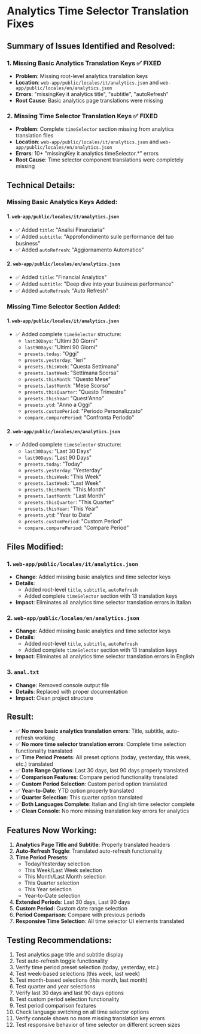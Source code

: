 # Analytics Time Selector Translation Fixes

## Summary of Issues Identified and Resolved:

### 1. Missing Basic Analytics Translation Keys ✅ FIXED
- **Problem**: Missing root-level analytics translation keys
- **Location**: `web-app/public/locales/it/analytics.json` and `web-app/public/locales/en/analytics.json`
- **Errors**: "missingKey it analytics title", "subtitle", "autoRefresh"
- **Root Cause**: Basic analytics page translations were missing

### 2. Missing Time Selector Translation Keys ✅ FIXED
- **Problem**: Complete `timeSelector` section missing from analytics translation files
- **Location**: `web-app/public/locales/it/analytics.json` and `web-app/public/locales/en/analytics.json`
- **Errors**: 10+ "missingKey it analytics timeSelector.*" errors
- **Root Cause**: Time selector component translations were completely missing

## Technical Details:

### Missing Basic Analytics Keys Added:

#### 1. `web-app/public/locales/it/analytics.json`
- ✅ Added `title`: "Analisi Finanziaria"
- ✅ Added `subtitle`: "Approfondimento sulle performance del tuo business"
- ✅ Added `autoRefresh`: "Aggiornamento Automatico"

#### 2. `web-app/public/locales/en/analytics.json`
- ✅ Added `title`: "Financial Analytics"
- ✅ Added `subtitle`: "Deep dive into your business performance"
- ✅ Added `autoRefresh`: "Auto Refresh"

### Missing Time Selector Section Added:

#### 1. `web-app/public/locales/it/analytics.json`
- ✅ Added complete `timeSelector` structure:
  - `last30Days`: "Ultimi 30 Giorni"
  - `last90Days`: "Ultimi 90 Giorni"
  - `presets.today`: "Oggi"
  - `presets.yesterday`: "Ieri"
  - `presets.thisWeek`: "Questa Settimana"
  - `presets.lastWeek`: "Settimana Scorsa"
  - `presets.thisMonth`: "Questo Mese"
  - `presets.lastMonth`: "Mese Scorso"
  - `presets.thisQuarter`: "Questo Trimestre"
  - `presets.thisYear`: "Quest'Anno"
  - `presets.ytd`: "Anno a Oggi"
  - `presets.customPeriod`: "Periodo Personalizzato"
  - `compare.comparePeriod`: "Confronta Periodo"

#### 2. `web-app/public/locales/en/analytics.json`
- ✅ Added complete `timeSelector` structure:
  - `last30Days`: "Last 30 Days"
  - `last90Days`: "Last 90 Days"
  - `presets.today`: "Today"
  - `presets.yesterday`: "Yesterday"
  - `presets.thisWeek`: "This Week"
  - `presets.lastWeek`: "Last Week"
  - `presets.thisMonth`: "This Month"
  - `presets.lastMonth`: "Last Month"
  - `presets.thisQuarter`: "This Quarter"
  - `presets.thisYear`: "This Year"
  - `presets.ytd`: "Year to Date"
  - `presets.customPeriod`: "Custom Period"
  - `compare.comparePeriod`: "Compare Period"

## Files Modified:

### 1. `web-app/public/locales/it/analytics.json`
- **Change**: Added missing basic analytics and time selector keys
- **Details**: 
  - Added root-level `title`, `subtitle`, `autoRefresh`
  - Added complete `timeSelector` section with 13 translation keys
- **Impact**: Eliminates all analytics time selector translation errors in Italian

### 2. `web-app/public/locales/en/analytics.json`
- **Change**: Added missing basic analytics and time selector keys
- **Details**: 
  - Added root-level `title`, `subtitle`, `autoRefresh`
  - Added complete `timeSelector` section with 13 translation keys
- **Impact**: Eliminates all analytics time selector translation errors in English

### 3. `anal.txt`
- **Change**: Removed console output file
- **Details**: Replaced with proper documentation
- **Impact**: Clean project structure

## Result:
- ✅ **No more basic analytics translation errors**: Title, subtitle, auto-refresh working
- ✅ **No more time selector translation errors**: Complete time selection functionality translated
- ✅ **Time Period Presets**: All preset options (today, yesterday, this week, etc.) translated
- ✅ **Date Range Options**: Last 30 days, last 90 days properly translated
- ✅ **Comparison Features**: Compare period functionality translated
- ✅ **Custom Period Selection**: Custom period option translated
- ✅ **Year-to-Date**: YTD option properly translated
- ✅ **Quarter Selection**: This quarter option translated
- ✅ **Both Languages Complete**: Italian and English time selector complete
- ✅ **Clean Console**: No more missing translation key errors for analytics

## Features Now Working:
1. **Analytics Page Title and Subtitle**: Properly translated headers
2. **Auto-Refresh Toggle**: Translated auto-refresh functionality
3. **Time Period Presets**: 
   - Today/Yesterday selection
   - This Week/Last Week selection
   - This Month/Last Month selection
   - This Quarter selection
   - This Year selection
   - Year-to-Date selection
4. **Extended Periods**: Last 30 days, Last 90 days
5. **Custom Period**: Custom date range selection
6. **Period Comparison**: Compare with previous periods
7. **Responsive Time Selection**: All time selector UI elements translated

## Testing Recommendations:
1. Test analytics page title and subtitle display
2. Test auto-refresh toggle functionality
3. Verify time period preset selection (today, yesterday, etc.)
4. Test week-based selections (this week, last week)
5. Test month-based selections (this month, last month)
6. Test quarter and year selections
7. Verify last 30 days and last 90 days options
8. Test custom period selection functionality
9. Test period comparison features
10. Check language switching on all time selector options
11. Verify console shows no more missing translation key errors
12. Test responsive behavior of time selector on different screen sizes
